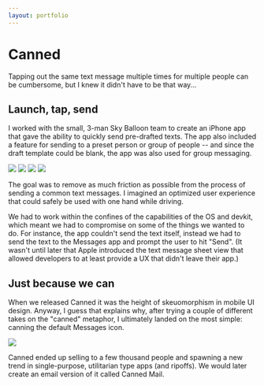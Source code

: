```yaml
---
layout: portfolio
---
```


# Canned

Tapping out the same text message multiple times for multiple people can be cumbersome, but I knew it didn't have to be that way...

## Launch, tap, send

I worked with the small, 3-man Sky Balloon team to create an iPhone app that gave the ability to quickly send pre-drafted texts. The app also included a feature for sending to a preset person or group of people -- and since the draft template could be blank, the app was also used for group messaging.

<div class="image-group-4">
  <img src="canned-0.png" data-action="zoom">
  <img src="canned-1.png" data-action="zoom">
  <img src="canned-2.png" data-action="zoom">
  <img src="canned-3.png" data-action="zoom">
</div>

The goal was to remove as much friction as possible from the process of sending a common text messages. I imagined an optimized user experience that could safely be used with one hand while driving.

We had to work within the confines of the capabilities of the OS and devkit, which meant we had to compromise on some of the things we wanted to do. For instance, the app couldn't send the text itself, instead we had to send the text to the Messages app and prompt the user to hit "Send". (It wasn't until later that Apple introduced the text message sheet view that allowed developers to at least provide a UX that didn't leave their app.)

## Just because we can

When we released Canned it was the height of skeuomorphism in mobile UI design. Anyway, I guess that explains why, after trying a couple of different takes on the "canned" metaphor, I ultimately landed on the most simple: canning the default Messages icon.

<img src="canned-icons.png" data-action="zoom">

Canned ended up selling to a few thousand people and spawning a new trend in single-purpose, utilitarian type apps (and ripoffs). We would later create an email version of it called Canned Mail.

